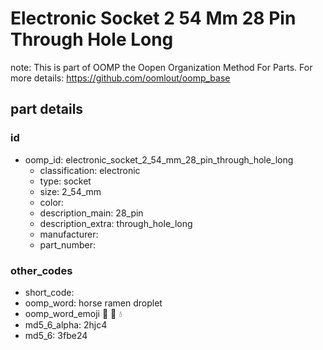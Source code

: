 # Electronic Socket 2 54 Mm 28 Pin Through Hole Long  

note: This is part of OOMP the Oopen Organization Method For Parts. For more details: https://github.com/oomlout/oomp_base

##  part details





### id
* oomp_id: electronic_socket_2_54_mm_28_pin_through_hole_long
  * classification: electronic
  * type: socket
  * size: 2_54_mm
  * color: 
  * description_main: 28_pin
  * description_extra: through_hole_long
  * manufacturer: 
  * part_number: 

### other_codes
* short_code: 
* oomp_word: horse ramen droplet
* oomp_word_emoji :horse: :ramen: :droplet:
* md5_6_alpha: 2hjc4
* md5_6: 3fbe24